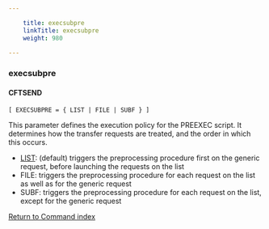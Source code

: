```yaml
---

    title: execsubpre
    linkTitle: execsubpre
    weight: 980

---
```

### execsubpre

#### CFTSEND

`[ EXECSUBPRE = { LIST | FILE | SUBF } ]`

This parameter defines the execution policy for the PREEXEC script. It determines how the transfer requests are treated, and the order in which this occurs.

- <u>LIST</u>: (default) triggers the preprocessing procedure first on the generic request, before launching the requests on the list
- FILE: triggers the preprocessing procedure for each request on the list as well as for the generic request
- SUBF: triggers the preprocessing procedure for each request on the list, except for the generic request

[Return to Command index](../../)
